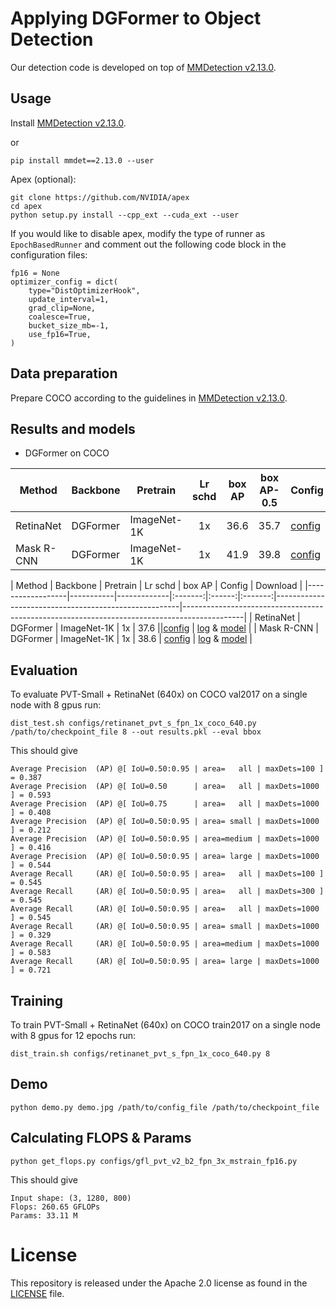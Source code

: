 # Applying DGFormer to Object Detection

Our detection code is developed on top of [MMDetection v2.13.0](https://github.com/open-mmlab/mmdetection/tree/v2.13.0).


## Usage

Install [MMDetection v2.13.0](https://github.com/open-mmlab/mmdetection/tree/v2.13.0).

or

```
pip install mmdet==2.13.0 --user
```

Apex (optional):
```
git clone https://github.com/NVIDIA/apex
cd apex
python setup.py install --cpp_ext --cuda_ext --user
```

If you would like to disable apex, modify the type of runner as `EpochBasedRunner` and comment out the following code block in the configuration files:
```
fp16 = None
optimizer_config = dict(
    type="DistOptimizerHook",
    update_interval=1,
    grad_clip=None,
    coalesce=True,
    bucket_size_mb=-1,
    use_fp16=True,
)
```

## Data preparation

Prepare COCO according to the guidelines in [MMDetection v2.13.0](https://github.com/open-mmlab/mmdetection/tree/v2.13.0).


## Results and models

- DGFormer on COCO

| Method       | Backbone   | Pretrain    | Lr schd |  box AP  | box AP-0.5  | Config                                              | Download                                                                                          |
|--------------|------------|-------------|:-----:|:----------:|:-----------:|-------------------------------------------------------|---------------------------------------------------------------------------------------------------|
| RetinaNet    | DGFormer   | ImageNet-1K |   1x   |    36.6    |     35.7    | [config](configs/sem_fpn/PVT/fpn_pvt_t_ade20k_40k.py) | [log](https://drive.google.com/file/d/18NodMVuLWSHGjbUz6oMbtDnV2EddQEkC/view?usp=sharing) & [model](https://drive.google.com/file/d/13SaiOJ9hH7Wwg_AyeQ158LNV9vtjq6Lu/view?usp=sharing) |
| Mask R-CNN   | DGFormer   | ImageNet-1K |  1x  |    41.9    |     39.8    | [config](configs/sem_fpn/PVT/fpn_pvt_s_ade20k_40k.py) | [log](https://drive.google.com/file/d/12FnAEQHWFa5K0wurEn1LcI6BZD7vexJV/view?usp=sharing) & [model](https://drive.google.com/file/d/13fy-FXAfYnHgHRaUiJWVBON670wFLIiD/view?usp=sharing) |


| Method           | Backbone  | Pretrain    | Lr schd | box AP | Config                                               | Download                                                                                    |
|------------------|-----------|-------------|:-------:|:------:|:-------:|------------------------------------------------------|---------------------------------------------------------------------------------------------|
| RetinaNet        | DGFormer  | ImageNet-1K |    1x   |  37.6  ||[config](configs/dgformer/retinanet_dgformer_dga_effn_fpn_1x_coco.py)     | [log](https://drive.google.com/file/d/1w5giZkGZ0raFnl6TE8V7G3vbFoeRDqWC/view?usp=sharing) & [model](https://drive.google.com/file/d/1ZbS-g3oqAChkYiDYTiZLzw61lal2pgbl/view?usp=sharing) |
| Mask R-CNN        | DGFormer  | ImageNet-1K |    1x   |  38.6  |    [config](configs/mask_rcnn_pvt_t_fpn_1x_coco.py)     | [log](https://drive.google.com/file/d/1PE__Sp2tgKIYkJaUa0V8q-GSxyLkcWke/view?usp=sharing) & [model](https://drive.google.com/file/d/1JGcl7ZnDIf-qQjrCXVtb71XeRWOIu7Xf/view?usp=sharing) |



## Evaluation
To evaluate PVT-Small + RetinaNet (640x) on COCO val2017 on a single node with 8 gpus run:
```
dist_test.sh configs/retinanet_pvt_s_fpn_1x_coco_640.py /path/to/checkpoint_file 8 --out results.pkl --eval bbox
```
This should give
```
Average Precision  (AP) @[ IoU=0.50:0.95 | area=   all | maxDets=100 ] = 0.387
Average Precision  (AP) @[ IoU=0.50      | area=   all | maxDets=1000 ] = 0.593
Average Precision  (AP) @[ IoU=0.75      | area=   all | maxDets=1000 ] = 0.408
Average Precision  (AP) @[ IoU=0.50:0.95 | area= small | maxDets=1000 ] = 0.212
Average Precision  (AP) @[ IoU=0.50:0.95 | area=medium | maxDets=1000 ] = 0.416
Average Precision  (AP) @[ IoU=0.50:0.95 | area= large | maxDets=1000 ] = 0.544
Average Recall     (AR) @[ IoU=0.50:0.95 | area=   all | maxDets=100 ] = 0.545
Average Recall     (AR) @[ IoU=0.50:0.95 | area=   all | maxDets=300 ] = 0.545
Average Recall     (AR) @[ IoU=0.50:0.95 | area=   all | maxDets=1000 ] = 0.545
Average Recall     (AR) @[ IoU=0.50:0.95 | area= small | maxDets=1000 ] = 0.329
Average Recall     (AR) @[ IoU=0.50:0.95 | area=medium | maxDets=1000 ] = 0.583
Average Recall     (AR) @[ IoU=0.50:0.95 | area= large | maxDets=1000 ] = 0.721
```

## Training
To train PVT-Small + RetinaNet (640x) on COCO train2017 on a single node with 8 gpus for 12 epochs run:

```
dist_train.sh configs/retinanet_pvt_s_fpn_1x_coco_640.py 8
```

## Demo
```
python demo.py demo.jpg /path/to/config_file /path/to/checkpoint_file
```


## Calculating FLOPS & Params

```
python get_flops.py configs/gfl_pvt_v2_b2_fpn_3x_mstrain_fp16.py
```
This should give
```
Input shape: (3, 1280, 800)
Flops: 260.65 GFLOPs
Params: 33.11 M
```

# License
This repository is released under the Apache 2.0 license as found in the [LICENSE](LICENSE) file.
